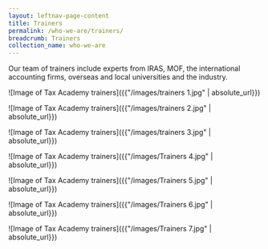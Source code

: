 ```yaml
---
layout: leftnav-page-content
title: Trainers
permalink: /who-we-are/trainers/
breadcrumb: Trainers
collection_name: who-we-are
---
```


Our team of trainers include experts from IRAS, MOF, the international accounting firms, overseas and local universities and the industry.


![Image of Tax Academy trainers]({{"/images/trainers 1.jpg" | absolute_url}})<br>

![Image of Tax Academy trainers]({{"/images/trainers 2.jpg" | absolute_url}})<br>

![Image of Tax Academy trainers]({{"/images/trainers 3.jpg" | absolute_url}})<br>

![Image of Tax Academy trainers]({{"/images/Trainers 4.jpg" | absolute_url}})<br>

![Image of Tax Academy trainers]({{"/images/Trainers 5.jpg" | absolute_url}})<br>

![Image of Tax Academy trainers]({{"/images/Trainers 6.jpg" | absolute_url}})<br>

![Image of Tax Academy trainers]({{"/images/Trainers 7.jpg" | absolute_url}})<br>


